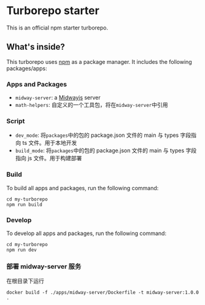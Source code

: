 # Turborepo starter

This is an official npm starter turborepo.

## What's inside?

This turborepo uses [npm](https://www.npmjs.com/) as a package manager. It includes the following packages/apps:

### Apps and Packages

- `midway-server`: a [Midwayjs](http://www.midwayjs.org/) server
- `math-helpers`: 自定义的一个工具包，将在`midway-server`中引用

### Script

- `dev_mode`: 将`packages`中的包的 package.json 文件的 main 与 types 字段指向 ts 文件。用于本地开发
- `build_mode`: 将`packages`中的包的 package.json 文件的 main 与 types 字段指向 js 文件。用于构建部署

### Build

To build all apps and packages, run the following command:

```
cd my-turborepo
npm run build
```

### Develop

To develop all apps and packages, run the following command:

```
cd my-turborepo
npm run dev
```

### 部署 midway-server 服务

在根目录下运行

```shell
docker build -f ./apps/midway-server/Dockerfile -t midway-server:1.0.0 .
```
